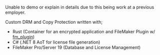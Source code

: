 Unable to demo or explain in details due to this
being work at a previous employer.

Custom DRM and Copy Protection written with;
- Rust (Container for an encrypted application and FileMaker Plugin w/ [fm_plugin](https://github.com/mutantcows/rust_fm_plugin))
- C# (.NET 8 AoT for license file generation)
- FileMaker Pro/Server 19 (Database and License Management)